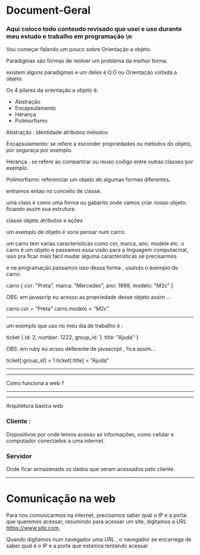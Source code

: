 # Document-Geral

### Aqui coloco todo conteudo revisado que usei e uso durante meu estudo e trabalho em programação \n

<p> Vou começar falando um pouco sobre Orientação a objeto. </p>


Paradigmas são formas de reolver um problema da melhor forma.

existem alguns paradigmas e um deles é O.O ou Orientação voltada a objeto.


Os 4 pilares da orientação a objeto é:
* Abstração 
* Encapsulamento
* Herança
* Polimorfismo

Abstração :
Identidade
atributos
métodos

Encapsulamento:
se refere a esconder propriedades ou métodos do objeto, por seguraça por exemplo.

Herança :
se refere ao compartirar ou reuso codigo entre outras classes por exemplo.

Polimorfismo:
referenciar um objeto de algumas formas diferentes.

entramos entao no conceito de classe.

uma class é como uma forma ou gabarito onde vamos criar nosso objeto.
ficando assim sua estrutura.

classe objeto atributos e ações



um exemplo de objeto é voce pensar num carro:

um carro tem varias caracteristicas como cor, marca, ano, modele etc.
o carro é um objeto e passamos essa visão para a linguagem computacinal, isso pra ficar mais facil mudar alguma caracteristicas se precisarmos.

e na programação passamos isso dessa forma , usando o exemplo do carro:


carro {
 cor: "Preta",
 marca: "Mercedes",
 ano: 1999,
 modelo: "M2c"
}

OBS: em javascrip eu acesso as propriedade desse objeto assim ...

carro.cor = "Preta"
carro.modelo = "M2c"

_____________________________________________

um exemplo que uso no meu dia de trabalho é :

ticket {
  id: 2,
  number: 1222,
  group_id: 1,
  title: "Ajuda"
}

OBS: em ruby eu acsso deferente de javascript , fica assim...

ticket[:group_id] = 1
ticket[:title] = "Ajuda"

_____________________________________________
_____________________________________________
Como funciona a web ?
_____________________________________________
_____________________________________________

Arquitetura basica web

### Cliente :

Dispositivos por onde temos acesso as informações, como celular e computador conectados a uma internet.

### Servidor

Onde ficar armazenado os dados que seram acessados pelo cliente.

_____________________________________________

# Comunicação na web

Para nos comunicarmos na internet, precisamos saber qual o IP e  a porta que queremos acessar,
resumindo para acessar um site, digitamos a URL https://www.site.com,

Quando digitamos num navegador uma URL , o navegador se encarrega de saber qual é o IP e a porta
que estamos tentando acessar.
